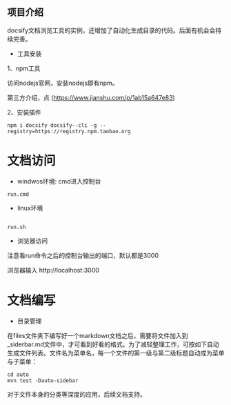 ## 项目介绍

docsify文档浏览工具的实例，还增加了自动化生成目录的代码。后面有机会会持续完善。

- 工具安装

 1、npm工具

 访问nodejs官网，安装nodejs即有npm。

 第三方介绍，点 (https://www.jianshu.com/p/1ab15a647e83)
    
 2、安装插件
    
```
npm i docsify docsify--cli -g --registry=https://registry.npm.taobao.org
```

# 文档访问

- windwos环境: cmd进入控制台

```
run.cmd
```
- linux环境
```

run.sh
```

- 浏览器访问

注意看run命令之后的控制台输出的端口，默认都是3000

浏览器输入 http://localhost:3000


# 文档编写

- 目录管理

在files文件夹下编写好一个markdown文档之后，需要将文件加入到_siderbar.md文件中，才可看到好看的格式。为了减轻整理工作，可按如下自动生成文件列表。文件名为菜单名，每一个文件的第一级与第二级标题自动成为菜单与子菜单：

```
cd auto
mvn test -Dauto-sidebar
```

对于文件本身的分类等深度的应用，后续文档支持。


